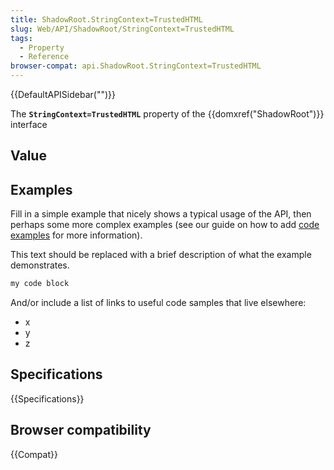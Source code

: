 ```yaml
---
title: ShadowRoot.StringContext=TrustedHTML
slug: Web/API/ShadowRoot/StringContext=TrustedHTML
tags:
  - Property
  - Reference
browser-compat: api.ShadowRoot.StringContext=TrustedHTML
---
```

{{DefaultAPISidebar("")}}

The **`StringContext=TrustedHTML`** property of the {{domxref("ShadowRoot")}} interface 

## Value



## Examples

Fill in a simple example that nicely shows a typical usage of the API, then perhaps some more complex examples (see our guide on how to add [code examples](/en-US/docs/MDN/Contribute/Structures/Code_examples) for more information).

This text should be replaced with a brief description of what the example demonstrates.

```js
my code block
```

And/or include a list of links to useful code samples that live elsewhere:

*   x
*   y
*   z

## Specifications

{{Specifications}}

## Browser compatibility

{{Compat}}


